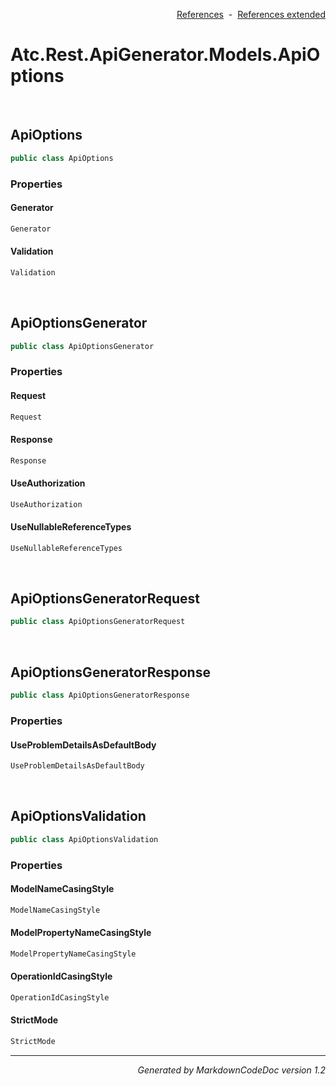 <div style='text-align: right'>

[References](Index.md)&nbsp;&nbsp;-&nbsp;&nbsp;[References extended](IndexExtended.md)
</div>

# Atc.Rest.ApiGenerator.Models.ApiOptions

<br />


## ApiOptions

```csharp
public class ApiOptions
```

### Properties


#### Generator

```csharp
Generator
```
#### Validation

```csharp
Validation
```

<br />


## ApiOptionsGenerator

```csharp
public class ApiOptionsGenerator
```

### Properties


#### Request

```csharp
Request
```
#### Response

```csharp
Response
```
#### UseAuthorization

```csharp
UseAuthorization
```
#### UseNullableReferenceTypes

```csharp
UseNullableReferenceTypes
```

<br />


## ApiOptionsGeneratorRequest

```csharp
public class ApiOptionsGeneratorRequest
```


<br />


## ApiOptionsGeneratorResponse

```csharp
public class ApiOptionsGeneratorResponse
```

### Properties


#### UseProblemDetailsAsDefaultBody

```csharp
UseProblemDetailsAsDefaultBody
```

<br />


## ApiOptionsValidation

```csharp
public class ApiOptionsValidation
```

### Properties


#### ModelNameCasingStyle

```csharp
ModelNameCasingStyle
```
#### ModelPropertyNameCasingStyle

```csharp
ModelPropertyNameCasingStyle
```
#### OperationIdCasingStyle

```csharp
OperationIdCasingStyle
```
#### StrictMode

```csharp
StrictMode
```
<hr /><div style='text-align: right'><i>Generated by MarkdownCodeDoc version 1.2</i></div>
